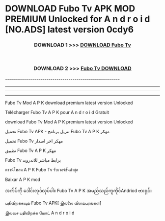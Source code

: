 # DOWNLOAD Fubo Tv  APK MOD PREMIUM Unlocked for A n d r o i d [NO.ADS] latest version 0cdy6 



<div align="center">

<h3>DOWNLOAD 1 >>> <a href="https://getmod2.web.app/?judul=Fubo Tv ">DOWNLOAD Fubo Tv </a></h3><br>

<h3>DOWNLOAD 2 >>> <a href="https://getmod2.web.app/?judul=Fubo Tv ">Fubo Tv  DOWNLOAD </a></h3>

</div>
----------------------------------------------------------

----------------------------------------------------------

----------------------------------------------------------

----------------------------------------------------------

Fubo Tv  Mod A P K download premium latest version Unlocked

Télécharger Fubo Tv  A P K pour A n d r o i d Gratuit

download Fubo Tv  Mod A P K premium latest version Unlocked

تحميل Fubo Tv  APK - تنزيل برنامج Fubo Tv  A P K مهكر

تحميل Fubo Tv  مهكر اخر اصدار

تطبيق Fubo Tv  A P K مهكر

Fubo Tv  برابط مباشر للاندرويد

ดาวน์โหลด A P K Fubo Tv  รับเวอร์ชันล่าสุด

Baixar A P K mod

အက်ပ်ကို ဒေါင်းလုဒ်လုပ်ပါ။ Fubo Tv  A P K အမည်သည်ကူကိုင်Andriod ဗားရှင်း

பதிவிறக்கவும் Fubo Tv  APK[ இல்லை விளம்பரங்கள்] 
 
இலவச பதிவிறக்க மோட் A n d r o i d



